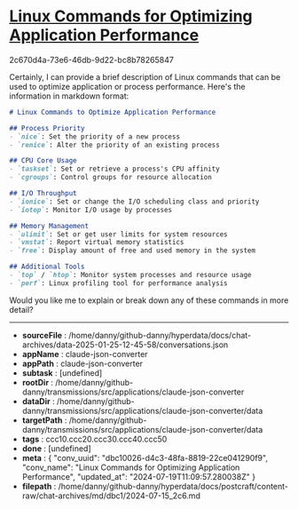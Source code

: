 # [Linux Commands for Optimizing Application Performance](https://claude.ai/chat/dbc10026-d4c3-48fa-8819-22ce041290f9)

2c670d4a-73e6-46db-9d22-bc8b78265847

 Certainly, I can provide a brief description of Linux commands that can be used to optimize application or process performance. Here's the information in markdown format:

```markdown
# Linux Commands to Optimize Application Performance

## Process Priority
- `nice`: Set the priority of a new process
- `renice`: Alter the priority of an existing process

## CPU Core Usage
- `taskset`: Set or retrieve a process's CPU affinity
- `cgroups`: Control groups for resource allocation

## I/O Throughput
- `ionice`: Set or change the I/O scheduling class and priority
- `iotop`: Monitor I/O usage by processes

## Memory Management
- `ulimit`: Set or get user limits for system resources
- `vmstat`: Report virtual memory statistics
- `free`: Display amount of free and used memory in the system

## Additional Tools
- `top` / `htop`: Monitor system processes and resource usage
- `perf`: Linux profiling tool for performance analysis
```

Would you like me to explain or break down any of these commands in more detail?

---

* **sourceFile** : /home/danny/github-danny/hyperdata/docs/chat-archives/data-2025-01-25-12-45-58/conversations.json
* **appName** : claude-json-converter
* **appPath** : claude-json-converter
* **subtask** : [undefined]
* **rootDir** : /home/danny/github-danny/transmissions/src/applications/claude-json-converter
* **dataDir** : /home/danny/github-danny/transmissions/src/applications/claude-json-converter/data
* **targetPath** : /home/danny/github-danny/transmissions/src/applications/claude-json-converter/data
* **tags** : ccc10.ccc20.ccc30.ccc40.ccc50
* **done** : [undefined]
* **meta** : {
  "conv_uuid": "dbc10026-d4c3-48fa-8819-22ce041290f9",
  "conv_name": "Linux Commands for Optimizing Application Performance",
  "updated_at": "2024-07-19T11:09:57.280038Z"
}
* **filepath** : /home/danny/github-danny/hyperdata/docs/postcraft/content-raw/chat-archives/md/dbc1/2024-07-15_2c6.md